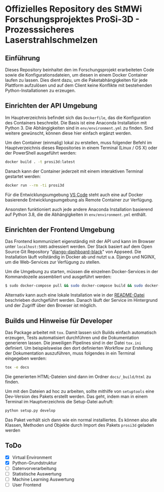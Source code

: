 # Offizielles Repository des StMWi Forschungsprojektes ProSi-3D - Prozesssicheres Laserstrahlschmelzen

## Einführung
Dieses Repository beinhaltet den im Forschungsprojekt erarbeiteten Code sowie die Konfigurationsdateien, um diesen in einem Docker Container laufen zu lassen. Dies dient dazu, um die Paketabhängigkeiten für jede Plattform aufzulösen und auf dem Client keine Konflikte mit bestehenden Python-Installationen zu erzeugen.

## Einrichten der API Umgebung
Im Hauptverzeichnis befindet sich das `Dockerfile`, das die Konfiguration des Containers beschreibt. Die Basis ist eine Anaconda Installation mit Python 3. Die Abhängigkeiten sind in `env/environment.yml` zu finden. Sind weitere gewünscht, können diese hier einfach ergänzt werden.

Um den Container (einmalig) lokal zu erstellen, muss folgender Befehl im Hauptverzeichnis dieses Repositories in einem Terminal (Linux / OS X) oder der PowerShell ausgeführt werden:

```bash
docker build . -t prosi3d:latest
```

Danach kann der Container jederzeit mit einem interaktiven Terminal gestartet werden:

```bash
docker run --rm -ti prosi3d
```
Für die Entwicklungsumgebung [VS Code](https://code.visualstudio.com) steht auch eine auf Docker basierende Entwicklungsumgebung als Remote Container zur Verfügung.

Ansonsten funktioniert auch jede andere Anaconda Installation basierend auf Python 3.8, die die Abhängigkeiten in `env/environment.yml` enthält.

## Einrichten der Frontend Umgebung

Das Frontend kommuniziert eigenständig mit der API und kann im Browser unter `localhost:5005` adressiert werden. Der Stack basiert auf dem Open Source Git Repository "[django-dashboard-black](https://github.com/app-generator/django-dashboard-black)" von Appseed. Die Installation läuft vollständig in Docker ab und nutzt u.a. Django und NGINX, um die Web-Services zur Verfügung zu stellen.

Um die Umgebung zu starten, müssen die einzelnen Docker-Services in der Kommandozeile assembliert und ausgeführt werden:

```bash
$ sudo docker-compose pull && sudo docker-compose build && sudo docker-compose up -d
```

Alternativ kann auch eine lokale Installation wie in der [README-Datei](dashboard/README.md) beschrieben durchgeführt werden. Danach läuft der Service im Hintergrund und der Zugriff über den Browser ist möglich.

## Builds und Hinweise für Developer

Das Package arbeitet mit `tox`. Damit lassen sich Builds einfach automatisch erzeugen, Tests automatisiert durchführen und die Dokumentation generieren lassen.
Die jeweiligen Pipelines sind in der Datei `tox.ini` definiert. Um beispielsweise den dort definierten Workflow zur Erstellung der Dokumentation auszuführen, muss folgendes in ein Terminal eingegeben werden:

```bash
tox -e docs
```

Die generierten HTML-Dateien sind dann im Ordner `docs/_build/html` zu finden.

Um mit den Dateien ad hoc zu arbeiten, sollte mithilfe von `setuptools` eine Dev-Version des Pakets erstellt werden.
Das geht, indem man in einem Terminal im Hauptverzeichnis die Setup-Datei aufruft:

```bash
python setup.py develop
```

Das Paket verhält sich dann wie ein normal installiertes. Es können also alle Klassen, Methoden und Objekte durch Import des Pakets `prosi3d` geladen werden

## ToDo

- [x] Virtual Environment
- [x] Python-Grundstruktur
- [ ] Datenvorverarbeitung
- [ ] Statistische Auswertung
- [ ] Machine Learning Auswertung
- [ ] User Frontend